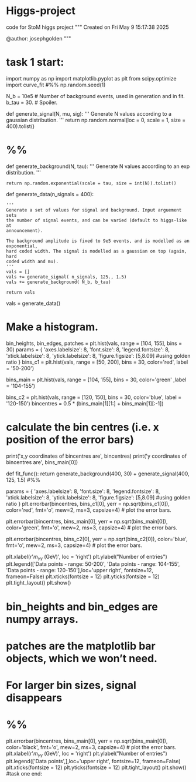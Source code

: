 # Higgs-project
code for StoM higgs project
"""
Created on Fri May  9 15:17:38 2025

@author: josephgolden
"""
# task 1 start:
import numpy as np
import matplotlib.pyplot as plt
from scipy.optimize import curve_fit
#%%
np.random.seed(1)

N_b = 10e5 # Number of background events, used in generation and in fit.
b_tau = 30. # Spoiler.

def generate_signal(N, mu, sig):
    ''' 
    Generate N values according to a gaussian distribution.
    '''
    return np.random.normal(loc = 0, scale = 1, size = 400).tolist()

# %%

def generate_background(N, tau):
    ''' 
    Generate N values according to an exp distribution.
    '''
 
    return np.random.exponential(scale = tau, size = int(N)).tolist()
def generate_data(n_signals = 400):
    

    ''' 
    Generate a set of values for signal and background. Input arguement sets 
    the number of signal events, and can be varied (default to higgs-like at 
    announcement). 
    
    The background amplitude is fixed to 9e5 events, and is modelled as an exponential, 
    hard coded width. The signal is modelled as a gaussian on top (again, hard 
    coded width and mu).
    '''
    vals = []
    vals += generate_signal( n_signals, 125., 1.5)
    vals += generate_background( N_b, b_tau)
    
    return vals

vals = generate_data()

# Make a histogram.
bin_heights, bin_edges, patches = plt.hist(vals, range = [104, 155], bins = 30)
params = {
   'axes.labelsize': 8,
   'font.size': 8,
   'legend.fontsize': 8,
   'xtick.labelsize': 8,
   'ytick.labelsize': 8,
   'figure.figsize': [5,8.09] #using golden ratio
   } 
bins_c1 = plt.hist(vals, range = [50, 200], bins = 30, color='red', label = '50-200')

bins_main = plt.hist(vals, range = [104, 155], bins = 30, color='green' ,label = '104-155')

bins_c2 = plt.hist(vals, range = [120, 150], bins = 30, color='blue', label = '120-150')
bincentres = 0.5 * (bins_main[1][1:] + bins_main[1][:-1])  
# calculate the bin centres (i.e. x position of the error bars)
print('x,y coordinates of bincentres are', bincentres)
print('y coordinates of bincentres are', bins_main[0])


def fit_func():
    return generate_background(400, 30) + generate_signal(400, 125, 1.5)
#%%


params = {
   'axes.labelsize': 8,
   'font.size': 8,
   'legend.fontsize': 8,
   'xtick.labelsize': 8,
   'ytick.labelsize': 8,
   'figure.figsize': [5,8.09] #using golden ratio
   } 
plt.errorbar(bincentres, bins_c1[0], yerr = np.sqrt(bins_c1[0]), color='red',
             fmt='o', mew=2, ms=3, capsize=4)  # plot the error bars.

plt.errorbar(bincentres, bins_main[0], yerr = np.sqrt(bins_main[0]), color='green',
             fmt='o', mew=2, ms=3, capsize=4)  # plot the error bars.

plt.errorbar(bincentres, bins_c2[0], yerr = np.sqrt(bins_c2[0]), color='blue',
             fmt='o', mew=2, ms=3, capsize=4)  # plot the error bars.

plt.xlabel(r'$m_{\gamma\gamma}$ (GeV)', loc = 'right')
plt.ylabel("Number of entries")
plt.legend(['Data points - range: 50-200', 'Data points - range: 104-155', 'Data points - range: 120-150'],loc='upper right', fontsize=12, frameon=False)
plt.xticks(fontsize = 12)
plt.yticks(fontsize = 12)
plt.tight_layout()
plt.show()
# bin_heights and bin_edges are numpy arrays.
# patches are the matplotlib bar objects, which we won’t need.
# For larger bin sizes, signal disappears
# %%
plt.errorbar(bincentres, bins_main[0], yerr = np.sqrt(bins_main[0]), color='black',
             fmt='o', mew=2, ms=3, capsize=4)  # plot the error bars.
plt.xlabel(r'$m_{\gamma\gamma}$ (GeV)', loc = 'right')
plt.ylabel("Number of entries")
plt.legend(['Data points',],loc='upper right', fontsize=12, frameon=False)
plt.xticks(fontsize = 12)
plt.yticks(fontsize = 12)
plt.tight_layout()
plt.show()
#task one end:
